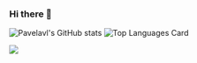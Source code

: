 ### Hi there 👋

![Pavelavl's GitHub stats](https://github-readme-stats-flame-six-78.vercel.app/api?username=pavelavl&show_icons=true&bg_color=00000000&hide_border=true&hide_title=true&include_all_commits=true)
![Top Languages Card](https://github-readme-stats-flame-six-78.vercel.app/api/top-langs/?username=pavelavl&layout=compact&langs_count=10&card_width=250&theme=default&bg_color=00000000&include_all_commits=true&hide_border=true&hide_title=true)

![](https://komarev.com/ghpvc/?username=pavelavl&style=flat-square&abbreviated=true)
